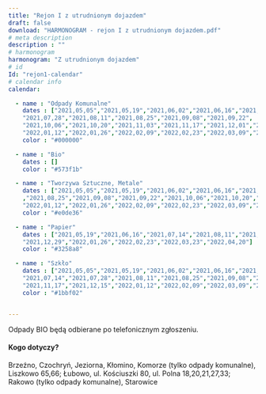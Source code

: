 ```yaml
---
title: "Rejon I z utrudnionym dojazdem"
draft: false
download: "HARMONOGRAM - rejon I z utrudnionym dojazdem.pdf"
# meta description
description : ""
# harmonogram
harmonogram: "Z utrudnionym dojazdem"
# id
Id: "rejon1-calendar"
# calendar info
calendar:

  - name : "Odpady Komunalne"
    dates : ["2021,05,05","2021,05,19","2021,06,02","2021,06,16","2021,06,30","2021,07,14",
    "2021,07,28","2021,08,11","2021,08,25","2021,09,08","2021,09,22",
    "2021,10,06","2021,10,20","2021,11,03","2021,11,17","2021,12,01","2021,12,15","2021,12,29",
    "2022,01,12","2022,01,26","2022,02,09","2022,02,23","2022,03,09","2022,03,23","2022,04,06","2022,04,20"]
    color : "#000000"

  - name : "Bio"
    dates : []
    color : "#573f1b"

  - name : "Tworzywa Sztuczne, Metale"
    dates : ["2021,05,05","2021,05,19","2021,06,02","2021,06,16","2021,06,30","2021,07,14","2021,07,28","2021,08,11"
    ,"2021,08,25","2021,09,08","2021,09,22","2021,10,06","2021,10,20","2021,11,03","2021,11,17","2021,12,01","2021,12,15","2021,12,29",
    "2022,01,12","2022,01,26","2022,02,09","2022,02,23","2022,03,09","2022,03,23","2022,04,06","2022,04,20"]
    color : "#e0de36"

  - name : "Papier"
    dates : ["2021,05,19","2021,06,16","2021,07,14","2021,08,11","2021,09,08","2021,10,06","2021,11,03","2021,12,01",
    "2021,12,29","2022,01,26","2022,02,23","2022,03,23","2022,04,20"]
    color : "#3258a8"

  - name : "Szkło"
    dates : ["2021,05,05","2021,05,19","2021,06,02","2021,06,16","2021,06,30",
    "2021,07,14","2021,07,28","2021,08,11","2021,08,25","2021,09,08","2021,09,22","2021,10,20",
    "2021,11,17","2021,12,15","2022,01,12","2022,02,09","2022,03,09","2022,04,06"]
    color : "#1bbf02"


---
```

Odpady BIO będą odbierane po telefonicznym zgłoszeniu.

#### Kogo dotyczy?

Brzeźno, Czochryń, Jeziorna, Kłomino, Komorze (tylko odpady komunalne), Liszkowo 65,66; Łubowo, ul. Kościuszki 80, ul. Polna 18,20,21,27,33; Rakowo (tylko odpady komunalne), Starowice
